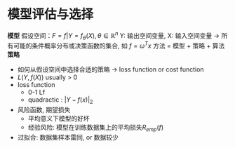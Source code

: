 
# 模型评估与选择
**模型**
假设空间：$F ={f|Y=f_\theta(X),\theta \in  \mathbb{R}^n}$ Y: 输出空间变量, X: 输入空间变量 $\rightarrow$ 所有可能的条件概率分布或决策函数的集合, 如 $f = \omega^Tx$
方法 = 模型 + 策略 + 算法
**策略**
- 如何从假设空间中选择合适的策略 $\rightarrow$ loss function or cost function
- $L(Y,f(X))$ usually > 0 
- loss function
	- 0-1 Lf  
	- quadractic : $\vert Y-f(x)\vert_2$
- 风险函数, 期望损失
	- 平均意义下模型的好坏
	- 经验风险: 模型在训练数据集上的平均损失$R_{emp}(f)$
- 过拟合: 数据集样本雷同,  or 数据较少
<!--stackedit_data:
eyJoaXN0b3J5IjpbLTY2MzUzODkwNSwtNzgwMzYyMTksLTExNT
U3NTQ2MTEsLTEyODM2MzQ4NjddfQ==
-->